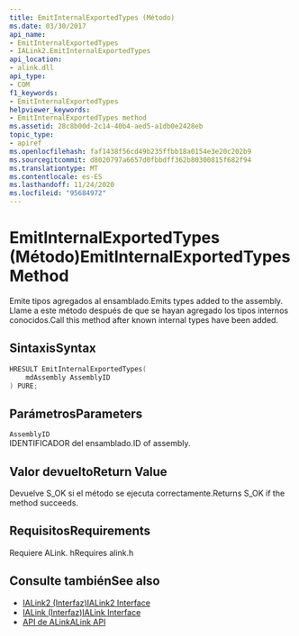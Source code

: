 ```yaml
---
title: EmitInternalExportedTypes (Método)
ms.date: 03/30/2017
api_name:
- EmitInternalExportedTypes
- IALink2.EmitInternalExportedTypes
api_location:
- alink.dll
api_type:
- COM
f1_keywords:
- EmitInternalExportedTypes
helpviewer_keywords:
- EmitInternalExportedTypes method
ms.assetid: 28c8b00d-2c14-40b4-aed5-a1db0e2428eb
topic_type:
- apiref
ms.openlocfilehash: faf1438f56cd49b235ffbb18a0154e3e20c202b9
ms.sourcegitcommit: d8020797a6657d0fbbdff362b80300815f682f94
ms.translationtype: MT
ms.contentlocale: es-ES
ms.lasthandoff: 11/24/2020
ms.locfileid: "95684972"
---
```

# <a name="emitinternalexportedtypes-method"></a><span data-ttu-id="8adeb-102">EmitInternalExportedTypes (Método)</span><span class="sxs-lookup"><span data-stu-id="8adeb-102">EmitInternalExportedTypes Method</span></span>

<span data-ttu-id="8adeb-103">Emite tipos agregados al ensamblado.</span><span class="sxs-lookup"><span data-stu-id="8adeb-103">Emits types added to the assembly.</span></span> <span data-ttu-id="8adeb-104">Llame a este método después de que se hayan agregado los tipos internos conocidos.</span><span class="sxs-lookup"><span data-stu-id="8adeb-104">Call this method after known internal types have been added.</span></span>  
  
## <a name="syntax"></a><span data-ttu-id="8adeb-105">Sintaxis</span><span class="sxs-lookup"><span data-stu-id="8adeb-105">Syntax</span></span>  
  
```cpp  
HRESULT EmitInternalExportedTypes(  
    mdAssembly AssemblyID  
) PURE;  
```  
  
## <a name="parameters"></a><span data-ttu-id="8adeb-106">Parámetros</span><span class="sxs-lookup"><span data-stu-id="8adeb-106">Parameters</span></span>  

 `AssemblyID`  
 <span data-ttu-id="8adeb-107">IDENTIFICADOR del ensamblado.</span><span class="sxs-lookup"><span data-stu-id="8adeb-107">ID of assembly.</span></span>  
  
## <a name="return-value"></a><span data-ttu-id="8adeb-108">Valor devuelto</span><span class="sxs-lookup"><span data-stu-id="8adeb-108">Return Value</span></span>  

 <span data-ttu-id="8adeb-109">Devuelve S_OK si el método se ejecuta correctamente.</span><span class="sxs-lookup"><span data-stu-id="8adeb-109">Returns S_OK if the method succeeds.</span></span>  
  
## <a name="requirements"></a><span data-ttu-id="8adeb-110">Requisitos</span><span class="sxs-lookup"><span data-stu-id="8adeb-110">Requirements</span></span>  

 <span data-ttu-id="8adeb-111">Requiere ALink. h</span><span class="sxs-lookup"><span data-stu-id="8adeb-111">Requires alink.h</span></span>  
  
## <a name="see-also"></a><span data-ttu-id="8adeb-112">Consulte también</span><span class="sxs-lookup"><span data-stu-id="8adeb-112">See also</span></span>

- [<span data-ttu-id="8adeb-113">IALink2 (Interfaz)</span><span class="sxs-lookup"><span data-stu-id="8adeb-113">IALink2 Interface</span></span>](ialink2-interface.md)
- [<span data-ttu-id="8adeb-114">IALink (Interfaz)</span><span class="sxs-lookup"><span data-stu-id="8adeb-114">IALink Interface</span></span>](ialink-interface.md)
- [<span data-ttu-id="8adeb-115">API de ALink</span><span class="sxs-lookup"><span data-stu-id="8adeb-115">ALink API</span></span>](index.md)
